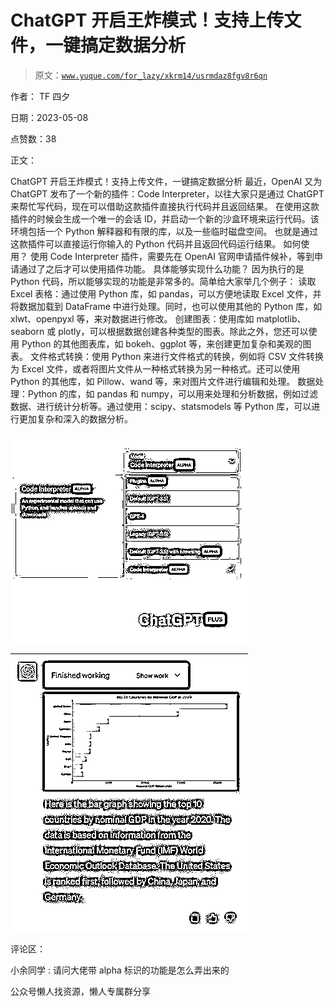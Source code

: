 # ChatGPT 开启王炸模式！支持上传文件，一键搞定数据分析

> 原文：[`www.yuque.com/for_lazy/xkrm14/usrmdaz8fgv8r6qn`](https://www.yuque.com/for_lazy/xkrm14/usrmdaz8fgv8r6qn)

作者： TF 四夕

日期：2023-05-08

点赞数：38

正文：

ChatGPT 开启王炸模式！支持上传文件，一键搞定数据分析 最近，OpenAI 又为 ChatGPT 发布了一个新的插件：Code Interpreter，以往大家只是通过 ChatGPT 来帮忙写代码，现在可以借助这款插件直接执行代码并且返回结果。 在使用这款插件的时候会生成一个唯一的会话 ID，并启动一个新的沙盒环境来运行代码。该环境包括一个 Python 解释器和有限的库，以及一些临时磁盘空间。 也就是通过这款插件可以直接运行你输入的 Python 代码并且返回代码运行结果。 如何使用？ 使用 Code Interpreter 插件，需要先在 OpenAI 官网申请插件候补，等到申请通过了之后才可以使用插件功能。 具体能够实现什么功能？ 因为执行的是 Python 代码，所以能够实现的功能是非常多的。简单给大家举几个例子： 读取 Excel 表格：通过使用 Python 库，如 pandas，可以方便地读取 Excel 文件，并将数据加载到 DataFrame 中进行处理。同时，也可以使用其他的 Python 库，如 xlwt、openpyxl 等，来对数据进行修改。 创建图表：使用库如 matplotlib、seaborn 或 plotly，可以根据数据创建各种类型的图表。除此之外，您还可以使用 Python 的其他图表库，如 bokeh、ggplot 等，来创建更加复杂和美观的图表。 文件格式转换：使用 Python 来进行文件格式的转换，例如将 CSV 文件转换为 Excel 文件，或者将图片文件从一种格式转换为另一种格式。还可以使用 Python 的其他库，如 Pillow、wand 等，来对图片文件进行编辑和处理。 数据处理：Python 的库，如 pandas 和 numpy，可以用来处理和分析数据，例如过滤数据、进行统计分析等。通过使用：scipy、statsmodels 等 Python 库，可以进行更加复杂和深入的数据分析。

![](img/1ee498d2589c569dd5eede646c57496c.png)

![](img/0b5cb4a0ad87cd1fc2c925dc0d20f36b.png)

评论区：

小余同学 : 请问大佬带 alpha 标识的功能是怎么弄出来的

公众号懒人找资源，懒人专属群分享

